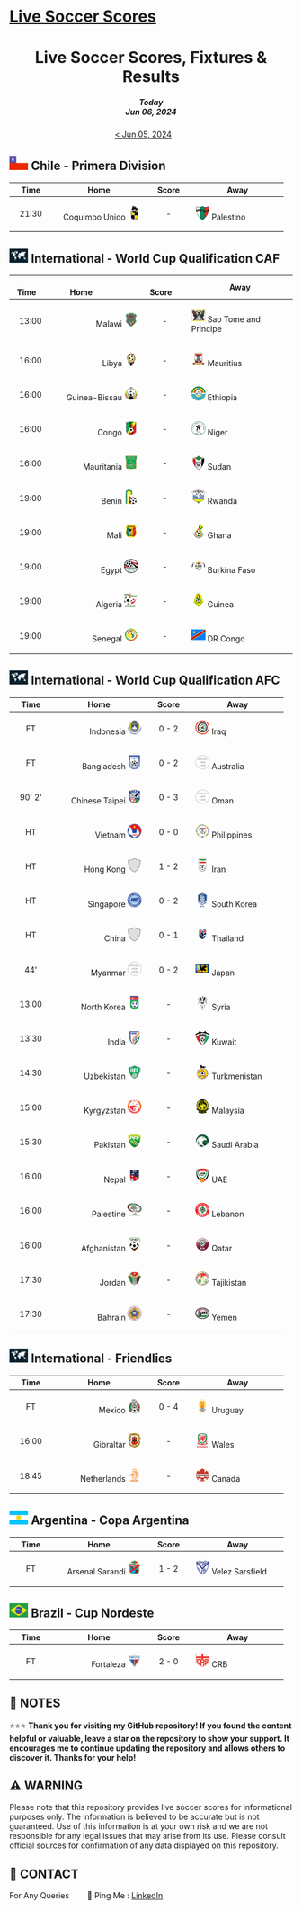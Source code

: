 [Live Soccer Scores](https://github.com/ErcinDedeoglu/LiveSoccerScores)
==========

<h1 align="center">Live Soccer Scores, Fixtures & Results</h1>
<h5 align="center">Today<br/>Jun 06, 2024</h5>

<div align="center">

[&lt; Jun 05, 2024](</archive/2024/06/2024-06-05.md>)&emsp;&emsp;

</div>

## <img src="/static/logos/Chile-Primera Division.png" height="25px"> Chile - Primera Division

<div align="center">

&emsp;Time&emsp; | &emsp;&emsp;&emsp;&emsp;Home&emsp;&emsp;&emsp;&emsp; | &emsp;Score&emsp; | &emsp;&emsp;&emsp;&emsp;Away&emsp;&emsp;&emsp;&emsp; |
| ------------ | ------------ | ------------ | ------------ |
| <p align="center">21:30</p> | <p align="right">Coquimbo Unido <img src="/static/logos/Coquimbo Unido.png" height="25px"></p> | <p align="center">-</p> | <p align="left"><img src="/static/logos/Palestino.png" height="25px"> Palestino</p> |
</div>


## <img src="/static/logos/International-World Cup Qualification CAF.png" height="25px"> International - World Cup Qualification CAF

<div align="center">

&emsp;Time&emsp; | &emsp;&emsp;&emsp;&emsp;Home&emsp;&emsp;&emsp;&emsp; | &emsp;Score&emsp; | &emsp;&emsp;&emsp;&emsp;Away&emsp;&emsp;&emsp;&emsp; |
| ------------ | ------------ | ------------ | ------------ |
| <p align="center">13:00</p> | <p align="right">Malawi <img src="/static/logos/Malawi.png" height="25px"></p> | <p align="center">-</p> | <p align="left"><img src="/static/logos/Sao Tome and Principe.png" height="25px"> Sao Tome and Principe</p> |
| <p align="center">16:00</p> | <p align="right">Libya <img src="/static/logos/Libya.png" height="25px"></p> | <p align="center">-</p> | <p align="left"><img src="/static/logos/Mauritius.png" height="25px"> Mauritius</p> |
| <p align="center">16:00</p> | <p align="right">Guinea-Bissau <img src="/static/logos/Guinea-Bissau.png" height="25px"></p> | <p align="center">-</p> | <p align="left"><img src="/static/logos/Ethiopia.png" height="25px"> Ethiopia</p> |
| <p align="center">16:00</p> | <p align="right">Congo <img src="/static/logos/Congo.png" height="25px"></p> | <p align="center">-</p> | <p align="left"><img src="/static/logos/Niger.png" height="25px"> Niger</p> |
| <p align="center">16:00</p> | <p align="right">Mauritania <img src="/static/logos/Mauritania.png" height="25px"></p> | <p align="center">-</p> | <p align="left"><img src="/static/logos/Sudan.png" height="25px"> Sudan</p> |
| <p align="center">19:00</p> | <p align="right">Benin <img src="/static/logos/Benin.png" height="25px"></p> | <p align="center">-</p> | <p align="left"><img src="/static/logos/Rwanda.png" height="25px"> Rwanda</p> |
| <p align="center">19:00</p> | <p align="right">Mali <img src="/static/logos/Mali.png" height="25px"></p> | <p align="center">-</p> | <p align="left"><img src="/static/logos/Ghana.png" height="25px"> Ghana</p> |
| <p align="center">19:00</p> | <p align="right">Egypt <img src="/static/logos/Egypt.png" height="25px"></p> | <p align="center">-</p> | <p align="left"><img src="/static/logos/Burkina Faso.png" height="25px"> Burkina Faso</p> |
| <p align="center">19:00</p> | <p align="right">Algeria <img src="/static/logos/Algeria.png" height="25px"></p> | <p align="center">-</p> | <p align="left"><img src="/static/logos/Guinea.png" height="25px"> Guinea</p> |
| <p align="center">19:00</p> | <p align="right">Senegal <img src="/static/logos/Senegal.png" height="25px"></p> | <p align="center">-</p> | <p align="left"><img src="/static/logos/DR Congo.png" height="25px"> DR Congo</p> |
</div>


## <img src="/static/logos/International-World Cup Qualification AFC.png" height="25px"> International - World Cup Qualification AFC

<div align="center">

&emsp;Time&emsp; | &emsp;&emsp;&emsp;&emsp;Home&emsp;&emsp;&emsp;&emsp; | &emsp;Score&emsp; | &emsp;&emsp;&emsp;&emsp;Away&emsp;&emsp;&emsp;&emsp; |
| ------------ | ------------ | ------------ | ------------ |
| <p align="center">FT</p> | <p align="right">Indonesia <img src="/static/logos/Indonesia.png" height="25px"></p> | <p align="center">0 - 2</p> | <p align="left"><img src="/static/logos/Iraq.png" height="25px"> Iraq</p> |
| <p align="center">FT</p> | <p align="right">Bangladesh <img src="/static/logos/Bangladesh.png" height="25px"></p> | <p align="center">0 - 2</p> | <p align="left"><img src="/static/logos/Australia.png" height="25px"> Australia</p> |
| <p align="center">90' 2'</p> | <p align="right">Chinese Taipei <img src="/static/logos/Chinese Taipei.png" height="25px"></p> | <p align="center">0 - 3</p> | <p align="left"><img src="/static/logos/Oman.png" height="25px"> Oman</p> |
| <p align="center">HT</p> | <p align="right">Vietnam <img src="/static/logos/Vietnam.png" height="25px"></p> | <p align="center">0 - 0</p> | <p align="left"><img src="/static/logos/Philippines.png" height="25px"> Philippines</p> |
| <p align="center">HT</p> | <p align="right">Hong Kong <img src="/static/logos/Hong Kong.png" height="25px"></p> | <p align="center">1 - 2</p> | <p align="left"><img src="/static/logos/Iran.png" height="25px"> Iran</p> |
| <p align="center">HT</p> | <p align="right">Singapore <img src="/static/logos/Singapore.png" height="25px"></p> | <p align="center">0 - 2</p> | <p align="left"><img src="/static/logos/South Korea.png" height="25px"> South Korea</p> |
| <p align="center">HT</p> | <p align="right">China <img src="/static/logos/China.png" height="25px"></p> | <p align="center">0 - 1</p> | <p align="left"><img src="/static/logos/Thailand.png" height="25px"> Thailand</p> |
| <p align="center">44'</p> | <p align="right">Myanmar <img src="/static/logos/Myanmar.png" height="25px"></p> | <p align="center">0 - 2</p> | <p align="left"><img src="/static/logos/Japan.png" height="25px"> Japan</p> |
| <p align="center">13:00</p> | <p align="right">North Korea <img src="/static/logos/North Korea.png" height="25px"></p> | <p align="center">-</p> | <p align="left"><img src="/static/logos/Syria.png" height="25px"> Syria</p> |
| <p align="center">13:30</p> | <p align="right">India <img src="/static/logos/India.png" height="25px"></p> | <p align="center">-</p> | <p align="left"><img src="/static/logos/Kuwait.png" height="25px"> Kuwait</p> |
| <p align="center">14:30</p> | <p align="right">Uzbekistan <img src="/static/logos/Uzbekistan.png" height="25px"></p> | <p align="center">-</p> | <p align="left"><img src="/static/logos/Turkmenistan.png" height="25px"> Turkmenistan</p> |
| <p align="center">15:00</p> | <p align="right">Kyrgyzstan <img src="/static/logos/Kyrgyzstan.png" height="25px"></p> | <p align="center">-</p> | <p align="left"><img src="/static/logos/Malaysia.png" height="25px"> Malaysia</p> |
| <p align="center">15:30</p> | <p align="right">Pakistan <img src="/static/logos/Pakistan.png" height="25px"></p> | <p align="center">-</p> | <p align="left"><img src="/static/logos/Saudi Arabia.png" height="25px"> Saudi Arabia</p> |
| <p align="center">16:00</p> | <p align="right">Nepal <img src="/static/logos/Nepal.png" height="25px"></p> | <p align="center">-</p> | <p align="left"><img src="/static/logos/UAE.png" height="25px"> UAE</p> |
| <p align="center">16:00</p> | <p align="right">Palestine <img src="/static/logos/Palestine.png" height="25px"></p> | <p align="center">-</p> | <p align="left"><img src="/static/logos/Lebanon.png" height="25px"> Lebanon</p> |
| <p align="center">16:00</p> | <p align="right">Afghanistan <img src="/static/logos/Afghanistan.png" height="25px"></p> | <p align="center">-</p> | <p align="left"><img src="/static/logos/Qatar.png" height="25px"> Qatar</p> |
| <p align="center">17:30</p> | <p align="right">Jordan <img src="/static/logos/Jordan.png" height="25px"></p> | <p align="center">-</p> | <p align="left"><img src="/static/logos/Tajikistan.png" height="25px"> Tajikistan</p> |
| <p align="center">17:30</p> | <p align="right">Bahrain <img src="/static/logos/Bahrain.png" height="25px"></p> | <p align="center">-</p> | <p align="left"><img src="/static/logos/Yemen.png" height="25px"> Yemen</p> |
</div>


## <img src="/static/logos/International-Friendlies.png" height="25px"> International - Friendlies

<div align="center">

&emsp;Time&emsp; | &emsp;&emsp;&emsp;&emsp;Home&emsp;&emsp;&emsp;&emsp; | &emsp;Score&emsp; | &emsp;&emsp;&emsp;&emsp;Away&emsp;&emsp;&emsp;&emsp; |
| ------------ | ------------ | ------------ | ------------ |
| <p align="center">FT</p> | <p align="right">Mexico <img src="/static/logos/Mexico.png" height="25px"></p> | <p align="center">0 - 4</p> | <p align="left"><img src="/static/logos/Uruguay.png" height="25px"> Uruguay</p> |
| <p align="center">16:00</p> | <p align="right">Gibraltar <img src="/static/logos/Gibraltar.png" height="25px"></p> | <p align="center">-</p> | <p align="left"><img src="/static/logos/Wales.png" height="25px"> Wales</p> |
| <p align="center">18:45</p> | <p align="right">Netherlands <img src="/static/logos/Netherlands.png" height="25px"></p> | <p align="center">-</p> | <p align="left"><img src="/static/logos/Canada.png" height="25px"> Canada</p> |
</div>


## <img src="/static/logos/Argentina-Copa Argentina.png" height="25px"> Argentina - Copa Argentina

<div align="center">

&emsp;Time&emsp; | &emsp;&emsp;&emsp;&emsp;Home&emsp;&emsp;&emsp;&emsp; | &emsp;Score&emsp; | &emsp;&emsp;&emsp;&emsp;Away&emsp;&emsp;&emsp;&emsp; |
| ------------ | ------------ | ------------ | ------------ |
| <p align="center">FT</p> | <p align="right">Arsenal Sarandi <img src="/static/logos/Arsenal Sarandi.png" height="25px"></p> | <p align="center">1 - 2</p> | <p align="left"><img src="/static/logos/Velez Sarsfield.png" height="25px"> Velez Sarsfield</p> |
</div>


## <img src="/static/logos/Brazil-Cup Nordeste.png" height="25px"> Brazil - Cup Nordeste

<div align="center">

&emsp;Time&emsp; | &emsp;&emsp;&emsp;&emsp;Home&emsp;&emsp;&emsp;&emsp; | &emsp;Score&emsp; | &emsp;&emsp;&emsp;&emsp;Away&emsp;&emsp;&emsp;&emsp; |
| ------------ | ------------ | ------------ | ------------ |
| <p align="center">FT</p> | <p align="right">Fortaleza <img src="/static/logos/Fortaleza.png" height="25px"></p> | <p align="center">2 - 0</p> | <p align="left"><img src="/static/logos/CRB.png" height="25px"> CRB</p> |
</div>





## 📝 NOTES

⭐⭐⭐ **Thank you for visiting my GitHub repository! If you found the content helpful or valuable, leave a star on the repository to show your support. It encourages me to continue updating the repository and allows others to discover it. Thanks for your help!**


## ⚠️ WARNING

Please note that this repository provides live soccer scores for informational purposes only. The information is believed to be accurate but is not guaranteed. Use of this information is at your own risk and we are not responsible for any legal issues that may arise from its use. Please consult official sources for confirmation of any data displayed on this repository.


## 📨 CONTACT

For Any Queries
&emsp;&emsp;🏓 Ping Me : [LinkedIn](https://www.linkedin.com/in/ercindedeoglu/)
